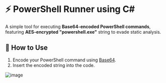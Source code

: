 # ⚡ PowerShell Runner using C#  
A simple tool for executing **Base64-encoded PowerShell commands**, featuring **AES-encrypted "powershell.exe"** string to evade static analysis.  

## 🚀 How to Use  
1. Encode your PowerShell command using [Base64](https://www.base64encode.org/).  
2. Insert the encoded string into the code.  

![image](https://user-images.githubusercontent.com/82186529/146671938-413bdd9a-f67c-4686-a1d0-d8e51c2f5f0d.png)  

